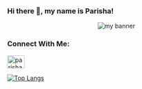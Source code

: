 ### Hi there 👋, my name is Parisha!

<p align="center">
<img src="https://github.com/ParishaCB/ParishaCB/assets/120040449/c6f88dad-c94d-4442-9dd6-22d240078512" alt="my banner">
</p>




### Connect With Me:
  
<a href="https://linkedin.com/in/parishab" target="blank">
  <img src="https://github.com/ParishaCB/ParishaCB/assets/120040449/a72f70c5-7a2f-4879-9e7c-ea1a91115c0f" alt="parishab" height="30" width="40" />
</a>

[![Top Langs](https://github-readme-stats.vercel.app/api/top-langs/?username=parishacb&layout=compact)](https://github.com/parishacb)

